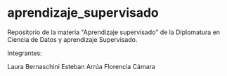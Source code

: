 # aprendizaje_supervisado

Repositorio de la materia "Aprendizaje supervisado" de la Diplomatura en Ciencia de Datos y aprendizaje Supervisado.

Integrantes:

Laura Bernaschini
Esteban Arrúa
Florencia Cámara
